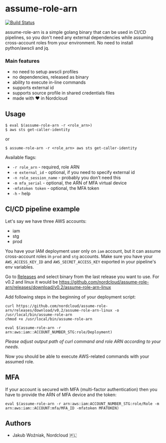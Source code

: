 # assume-role-arn
[![Build Status](https://travis-ci.org/nordcloud/assume-role-arn.svg?branch=master)](https://travis-ci.org/nordcloud/assume-role-arn)

assume-role-arn is a simple golang binary that can be used in CI/CD pipelines, so you don't need any external dependencies while assuming cross-account roles from your environment. No need to install python/awscli and jq.

### Main features
* no need to setup awscli profiles
* no dependencies, released as binary
* ability to execute in-line commands
* supports external id
* supports source profile in shared credentials files
* made with ❤️ in Nordcloud

## Usage
```
$ eval $(assume-role-arn -r <role_arn>)
$ aws sts get-caller-identity
```
or
```
$ assume-role-arn -r <role_arn> aws sts get-caller-identity
```

Available flags:

*  `-r role_arn` - required, role ARN
*  `-e external_id` - optional, if you need to specify external id
*  `-n role_session_name` - probably you don't need this
*  `-m mfa_serial` - optional, the ARN of MFA virtual device
*  `-mfatoken token` - optional, the MFA token
*  `-h` - help

## CI/CD pipeline example
Let's say we have three AWS accounts:
* iam
* stg
* prod

You have your IAM deployment user only on `iam` account, but it can assume cross-account roles in `prod` and `stg` accounts.
Make sure you have your `AWS_ACCESS_KEY_ID` and `AWS_SECRET_ACCESS_KEY` exported in your pipeline's env variables.

Go to [Releases](https://github.com/nordcloud/assume-role-arn/releases) and select binary from the last release you want to use. For v0.2 and linux it would be https://github.com/nordcloud/assume-role-arn/releases/download/v0.2/assume-role-arn-linux

Add following steps in the beginning of your deployment script:
```
curl https://github.com/nordcloud/assume-role-arn/releases/download/v0.2/assume-role-arn-linux -o /usr/local/bin/assume-role-arn
chmod +x /usr/local/bin/assume-role-arn

eval $(assume-role-arn -r arn:aws:iam::ACCOUNT_NUMBER_STG:role/Deployment)
```

*Please adjust output path of curl command and role ARN according to your needs.*

Now you should be able to execute AWS-related commands with your assumed role.

## MFA

If your account is secured with MFA (multi-factor authentication) then you have to provide the ARN of MFA device
and the token:
```
eval $(assume-role-arn -r arn:aws:iam:ACCOUNT_NUMBER_STG:role/Role -m arn:aws:iam::ACCOUNT:mfa/MFA_ID -mfatoken MFATOKEN)
```

## Authors
* Jakub Woźniak, Nordcloud 🇵🇱
